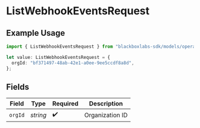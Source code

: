 # ListWebhookEventsRequest

## Example Usage

```typescript
import { ListWebhookEventsRequest } from "blackboxlabs-sdk/models/operations";

let value: ListWebhookEventsRequest = {
  orgId: "bf371497-48ab-42e1-a0ee-9ee5ccdf8a8d",
};
```

## Fields

| Field              | Type               | Required           | Description        |
| ------------------ | ------------------ | ------------------ | ------------------ |
| `orgId`            | *string*           | :heavy_check_mark: | Organization ID    |